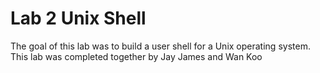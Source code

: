 # Lab 2 Unix Shell
The goal of this lab was to build a user shell for a Unix operating system.
This lab was completed together by Jay James and Wan Koo